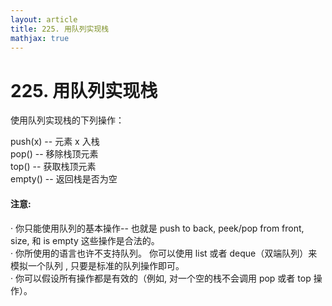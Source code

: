 ```yaml
---
layout: article
title: 225. 用队列实现栈
mathjax: true
---
```


# 225. 用队列实现栈

使用队列实现栈的下列操作：

push(x) -- 元素 x 入栈  
pop() -- 移除栈顶元素  
top() -- 获取栈顶元素  
empty() -- 返回栈是否为空  

#### 注意:

· 你只能使用队列的基本操作-- 也就是 push to back, peek/pop from front, size, 和 is empty 这些操作是合法的。  
· 你所使用的语言也许不支持队列。 你可以使用 list 或者 deque（双端队列）来模拟一个队列 , 只要是标准的队列操作即可。  
· 你可以假设所有操作都是有效的（例如, 对一个空的栈不会调用 pop 或者 top 操作）。  
